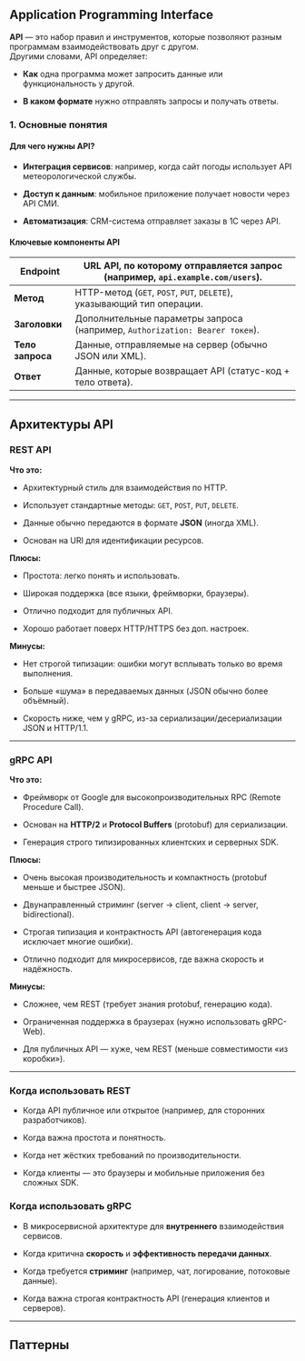 ## Application Programming Interface

**API** — это набор правил и инструментов, которые позволяют разным программам взаимодействовать друг с другом.  
Другими словами, API определяет:

- **Как** одна программа может запросить данные или функциональность у другой.
    
- **В каком формате** нужно отправлять запросы и получать ответы.

### 1. Основные понятия

#### Для чего нужны API?

- **Интеграция сервисов**: например, когда сайт погоды использует API метеорологической службы.
    
- **Доступ к данным**: мобильное приложение получает новости через API СМИ.
    
- **Автоматизация**: CRM-система отправляет заказы в 1С через API.

#### Ключевые компоненты API

| **Endpoint**     | URL API, по которому отправляется запрос (например, `api.example.com/users`). |
| ---------------- | ----------------------------------------------------------------------------- |
| **Метод**        | HTTP-метод (`GET`, `POST`, `PUT`, `DELETE`), указывающий тип операции.        |
| **Заголовки**    | Дополнительные параметры запроса (например, `Authorization: Bearer токен`).   |
| **Тело запроса** | Данные, отправляемые на сервер (обычно JSON или XML).                         |
| **Ответ**        | Данные, которые возвращает API (статус-код + тело ответа).                    |

---

## Архитектуры API

### REST API

**Что это:**

- Архитектурный стиль для взаимодействия по HTTP.
    
- Использует стандартные методы: `GET`, `POST`, `PUT`, `DELETE`.
    
- Данные обычно передаются в формате **JSON** (иногда XML).
    
- Основан на URI для идентификации ресурсов.

**Плюсы:**

- Простота: легко понять и использовать.
    
- Широкая поддержка (все языки, фреймворки, браузеры).
    
- Отлично подходит для публичных API.
    
- Хорошо работает поверх HTTP/HTTPS без доп. настроек.

**Минусы:**

- Нет строгой типизации: ошибки могут всплывать только во время выполнения.
    
- Больше «шума» в передаваемых данных (JSON обычно более объёмный).
    
- Скорость ниже, чем у gRPC, из-за сериализации/десериализации JSON и HTTP/1.1.

---

### gRPC API

**Что это:**

- Фреймворк от Google для высокопроизводительных RPC (Remote Procedure Call).
    
- Основан на **HTTP/2** и **Protocol Buffers** (protobuf) для сериализации.
    
- Генерация строго типизированных клиентских и серверных SDK.

**Плюсы:**

- Очень высокая производительность и компактность (protobuf меньше и быстрее JSON).
    
- Двунаправленный стриминг (server → client, client → server, bidirectional).
    
- Строгая типизация и контрактность API (автогенерация кода исключает многие ошибки).
    
- Отлично подходит для микросервисов, где важна скорость и надёжность.

**Минусы:**

- Сложнее, чем REST (требует знания protobuf, генерацию кода).
    
- Ограниченная поддержка в браузерах (нужно использовать gRPC-Web).
    
- Для публичных API — хуже, чем REST (меньше совместимости «из коробки»).

---

### Когда использовать REST

- Когда API публичное или открытое (например, для сторонних разработчиков).
    
- Когда важна простота и понятность.
    
- Когда нет жёстких требований по производительности.
    
- Когда клиенты — это браузеры и мобильные приложения без сложных SDK.

### Когда использовать gRPC

- В микросервисной архитектуре для **внутреннего** взаимодействия сервисов.
    
- Когда критична **скорость** и **эффективность передачи данных**.
    
- Когда требуется **стриминг** (например, чат, логирование, потоковые данные).
    
- Когда важна строгая контрактность API (генерация клиентов и серверов).

---

## Паттерны 